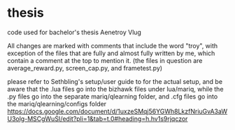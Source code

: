 # thesis
code used for bachelor's thesis Aenetroy Vlug

All changes are marked with comments that include the word "troy", with exception of the files that are fully and almost fully written by me, which contain a comment at the top to mention it. (the files in question are average_reward.py, screen_cap.py, and frametest.py)

please refer to Sethbling's setup/user guide to for the actual setup, and be aware that the .lua files go into the bizhawk files under lua/mariq, while the .py files go into the separate mariq/qlearning folder, and .cfg files go into the mariq/qlearning/configs folder
https://docs.google.com/document/d/1uxzeSMqj56YGWh8LkzfNriuGvA3aWU3olg-MSCgWuSI/edit?pli=1&tab=t.0#heading=h.hv1s9rjqczor
